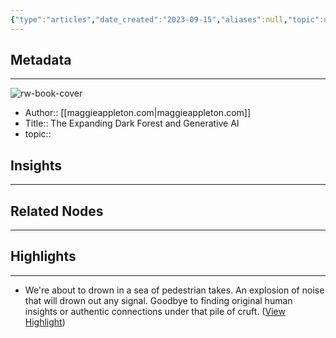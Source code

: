 ```yaml
---
{"type":"articles","date_created":"2023-09-15","aliases":null,"topic":null,"url":"https://maggieappleton.com/ai-dark-forest","layout":null,"banner":null,"dg-publish":true,"tags":null,"permalink":"/300-biblio/200-articles/the-expanding-dark-forest-and-generative-ai/","dgPassFrontmatter":true,"created":"2023-10-20T12:44:22.000-05:00","updated":"2023-10-20T12:44:22.000-05:00"}
---
```


## Metadata
---
![rw-book-cover](https://readwise-assets.s3.amazonaws.com/media/uploaded_book_covers/profile_397592/fe37968757d0ac03e4b01c7496b2e8ac.png)
- Author:: [[maggieappleton.com\|maggieappleton.com]]
- Title:: The Expanding Dark Forest and Generative AI
- topic::  



## Insights
---
## Related Nodes
---

## Highlights 
---
- We're about to drown in a sea of pedestrian takes. An explosion of noise that will drown out any signal. Goodbye to finding original human insights or authentic connections under that pile of cruft. ([View Highlight](https://read.readwise.io/read/01hadgt3mtvgc8km9d4e18gd9a))
